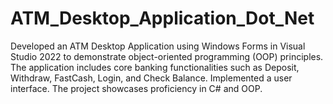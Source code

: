 # ATM_Desktop_Application_Dot_Net
Developed an ATM Desktop Application using Windows Forms in Visual Studio 2022 to demonstrate object-oriented programming (OOP) principles.  The application includes core banking functionalities such as Deposit, Withdraw, FastCash, Login, and Check Balance. Implemented a user interface. The project showcases proficiency in C# and OOP.
